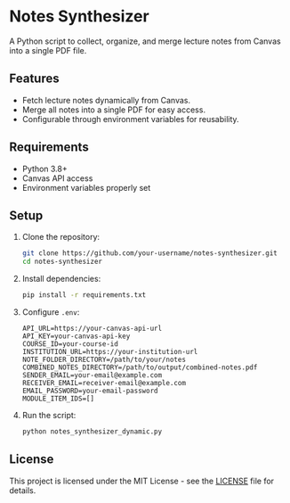 
# Notes Synthesizer

A Python script to collect, organize, and merge lecture notes from Canvas into a single PDF file.

## Features
- Fetch lecture notes dynamically from Canvas.
- Merge all notes into a single PDF for easy access.
- Configurable through environment variables for reusability.

## Requirements
- Python 3.8+
- Canvas API access
- Environment variables properly set

## Setup

1. Clone the repository:
   ```bash
   git clone https://github.com/your-username/notes-synthesizer.git
   cd notes-synthesizer
   ```

2. Install dependencies:
   ```bash
   pip install -r requirements.txt
   ```

3. Configure `.env`:
   ```plaintext
   API_URL=https://your-canvas-api-url
   API_KEY=your-canvas-api-key
   COURSE_ID=your-course-id
   INSTITUTION_URL=https://your-institution-url
   NOTE_FOLDER_DIRECTORY=/path/to/your/notes
   COMBINED_NOTES_DIRECTORY=/path/to/output/combined-notes.pdf
   SENDER_EMAIL=your-email@example.com
   RECEIVER_EMAIL=receiver-email@example.com
   EMAIL_PASSWORD=your-email-password
   MODULE_ITEM_IDS=[]
   ```

4. Run the script:
   ```bash
   python notes_synthesizer_dynamic.py
   ```

## License
This project is licensed under the MIT License - see the [LICENSE](LICENSE) file for details.
